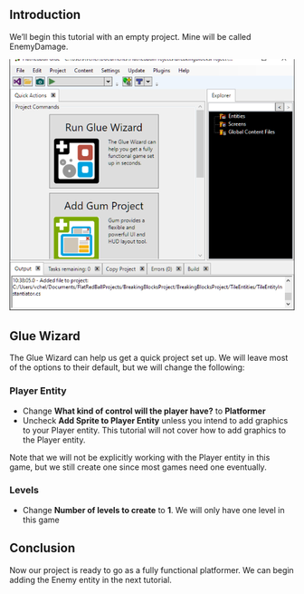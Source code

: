 ## Introduction

We’ll begin this tutorial with an empty project. Mine will be called EnemyDamage.

![](/media/2021-04-img_60777be85a32e.png)

## Glue Wizard

The Glue Wizard can help us get a quick project set up. We will leave most of the options to their default, but we will change the following:

### Player Entity

-   Change **What kind of control will the player have?** to **Platformer**
-   Uncheck **Add Sprite to Player Entity** unless you intend to add graphics to your Player entity. This tutorial will not cover how to add graphics to the Player entity.

Note that we will not be explicitly working with the Player entity in this game, but we still create one since most games need one eventually.

### Levels

-   Change **Number of levels to create** to **1**. We will only have one level in this game

## Conclusion

Now our project is ready to go as a fully functional platformer. We can begin adding the Enemy entity in the next tutorial.
